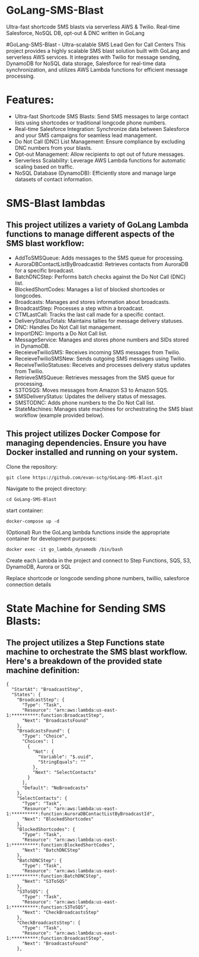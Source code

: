 # GoLang-SMS-Blast
Ultra-fast shortcode SMS blasts via serverless AWS &amp; Twilio. Real-time Salesforce, NoSQL DB, opt-out &amp; DNC written in GoLang

#GoLang-SMS-Blast - Ultra-scalable SMS Lead Gen for Call Centers
This project provides a highly scalable SMS blast solution built with GoLang and serverless AWS services. It integrates with Twilio for message sending, DynamoDB for NoSQL data storage, Salesforce for real-time data synchronization, and utilizes AWS Lambda functions for efficient message processing.

# Features:

- Ultra-fast Shortcode SMS Blasts: Send SMS messages to large contact lists using shortcodes or traditional longcode phone numbers.
- Real-time Salesforce Integration: Synchronize data between Salesforce and your SMS campaigns for seamless lead management.
- Do Not Call (DNC) List Management: Ensure compliance by excluding DNC numbers from your blasts.
- Opt-out Management: Allow recipients to opt out of future messages.
- Serverless Scalability: Leverage AWS Lambda functions for automatic scaling based on traffic.
- NoSQL Database (DynamoDB): Efficiently store and manage large datasets of contact information.


# SMS-Blast lambdas
## This project utilizes a variety of GoLang Lambda functions to manage different aspects of the SMS blast workflow:

- AddToSMSQueue: Adds messages to the SMS queue for processing.
- AuroraDBContactListByBroadcastid: Retrieves contacts from AuroraDB for a specific broadcast.
- BatchDNCStep: Performs batch checks against the Do Not Call (DNC) list.
- BlockedShortCodes: Manages a list of blocked shortcodes or longcodes.
- Broadcasts: Manages and stores information about broadcasts.
- BroadcastStep: Processes a step within a broadcast.
- CTMLastCall: Tracks the last call made for a specific contact.
- DeliveryStatusTotals: Maintains tallies for message delivery statuses.
- DNC: Handles Do Not Call list management.
- ImportDNC: Imports a Do Not Call list.
- MessageService: Manages and stores phone numbers and SIDs stored in DynamoDB.
- ReceieveTwilioSMS: Receives incoming SMS messages from Twilio.
- ReceieveTwilioSMSNew: Sends outgoing SMS messages using Twilio.
- ReceiveTwilioStatuses: Receives and processes delivery status updates from Twilio.
- RetrieveSMSQueue: Retrieves messages from the SMS queue for processing.
- S3TOSQS: Moves messages from Amazon S3 to Amazon SQS.
- SMSDeliveryStatus: Updates the delivery status of messages.
- SMSTODNC: Adds phone numbers to the Do Not Call list.
- StateMachines: Manages state machines for orchestrating the SMS blast workflow (example provided below).

## This project utilizes Docker Compose for managing dependencies.  Ensure you have Docker installed and running on your system.

Clone the repository:
```
git clone https://github.com/evan-sctg/GoLang-SMS-Blast.git
```

Navigate to the project directory:
```
cd GoLang-SMS-Blast
```

start container:
```
docker-compose up -d
```

(Optional) Run the GoLang lambda functions inside the appropriate container for development purposes:
```
docker exec -it go_lambda_dynamodb /bin/bash
```


Create each Lambda in the project and connect to Step Functions, SQS, S3, DynamoDB, Aurora or SQL

Replace shortcode or longcode sending phone numbers, twillio, salesforce connection details 


# State Machine for Sending SMS Blasts:

## The project utilizes a Step Functions state machine to orchestrate the SMS blast workflow. Here's a breakdown of the provided state machine definition:

```
{
  "StartAt": "BroadcastStep",
  "States": {
    "BroadcastStep": {
      "Type": "Task",
      "Resource": "arn:aws:lambda:us-east-1:**********:function:BroadcastStep",
      "Next": "BroadcastsFound"
    },
    "BroadcastsFound": {
      "Type": "Choice",
      "Choices": [
        {
          "Not": {
            "Variable": "$.uuid",
            "StringEquals": ""
          },
          "Next": "SelectContacts"
        }
      ],
      "Default": "NoBroadcasts"
    },
    "SelectContacts": {
      "Type": "Task",
      "Resource": "arn:aws:lambda:us-east-1:**********:function:AuroraDBContactListByBroadcastId",
      "Next": "BlockedShortcodes"
    },
    "BlockedShortcodes": {
      "Type": "Task",
      "Resource": "arn:aws:lambda:us-east-1:**********:function:BlockedShortCodes",
      "Next": "BatchDNCStep"
    },
    "BatchDNCStep": {
      "Type": "Task",
      "Resource": "arn:aws:lambda:us-east-1:**********:function:BatchDNCStep",
      "Next": "S3ToSQS"
    },
    "S3ToSQS": {
      "Type": "Task",
      "Resource": "arn:aws:lambda:us-east-1:**********:function:S3ToSQS",
      "Next": "CheckBroadcastsStep"
    },
    "CheckBroadcastsStep": {
      "Type": "Task",
      "Resource": "arn:aws:lambda:us-east-1:**********:function:BroadcastStep",
      "Next": "BroadcastsFound"
    },
```
